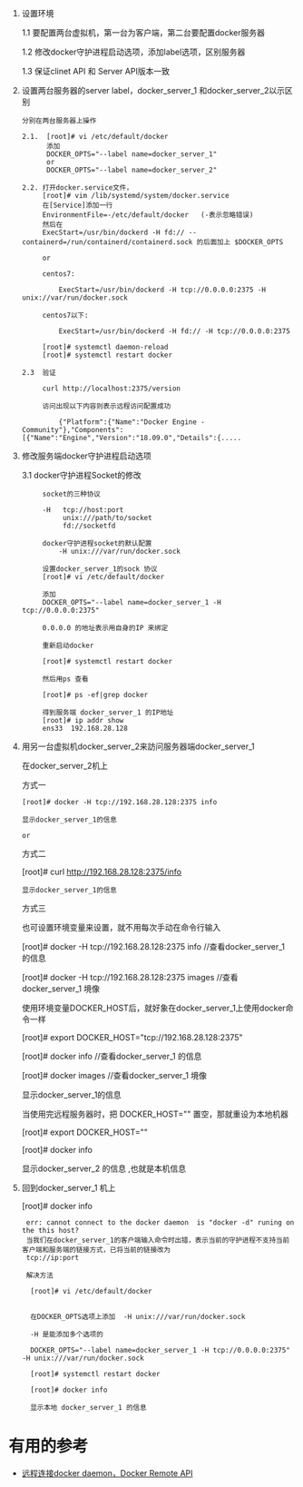1. 设置环境

      1.1 要配置两台虚拟机，第一台为客户端，第二台要配置docker服务器
      
      1.2  修改docker守护进程启动选项，添加label选项，区别服务器
      
      1.3  保证clinet API 和 Server API版本一致

2. 设置两台服务器的server label，docker_server_1 和docker_server_2以示区别 

       分别在两台服务器上操作
       
       2.1.  [root]# vi /etc/default/docker
             添加
             DOCKER_OPTS="--label name=docker_server_1"   
             or 
             DOCKER_OPTS="--label name=docker_server_2"   
             
       2.2. 打开docker.service文件， 
            [root]# vim /lib/systemd/system/docker.service    
            在[Service]添加一行
            EnvironmentFile=-/etc/default/docker   (-表示忽略错误)
            然后在
            ExecStart=/usr/bin/dockerd -H fd:// --containerd=/run/containerd/containerd.sock 的后面加上 $DOCKER_OPTS
            
            or 
            
            centos7:
            
                ExecStart=/usr/bin/dockerd -H tcp://0.0.0.0:2375 -H unix://var/run/docker.sock
                
            centos7以下:
                
                ExecStart=/usr/bin/dockerd -H fd:// -H tcp://0.0.0.0:2375
            
            [root]# systemctl daemon-reload
            [root]# systemctl restart docker
            
       2.3  验证
       
            curl http://localhost:2375/version     
            
            访问出现以下内容则表示远程访问配置成功

                {"Platform":{"Name":"Docker Engine - Community"},"Components":[{"Name":"Engine","Version":"18.09.0","Details":{.....
                
                

 3.  修改服务端docker守护进程启动选项   
       
       3.1 docker守护进程Socket的修改
       
              socket的三种协议
          
              -H   tcp://host:port
                   unix:///path/to/socket
                   fd://socketfd
                   
              docker守护进程socket的默认配置
                  -H unix:///var/run/docker.sock

              设置docker_server_1的sock 协议
              [root]# vi /etc/default/docker
              
              添加
              DOCKER_OPTS="--label name=docker_server_1 -H tcp://0.0.0.0:2375"     
              
              0.0.0.0 的地址表示用自身的IP 来绑定
              
              重新启动docker
              
              [root]# systemctl restart docker
              
              然后用ps 查看
              
              [root]# ps -ef|grep docker
              
              得到服务端 docker_server_1 的IP地址
              [root]# ip addr show
              ens33  192.168.28.128
                      
   4.  用另一台虚拟机docker_server_2来訪问服务器端docker_server_1      
   
        在docker_server_2机上
         
        方式一
        
           [root]# docker -H tcp://192.168.28.128:2375 info
           
           显示docker_server_1的信息
           
           or
        
       方式二
       
          [root]#  curl http://192.168.28.128:2375/info
            
           显示docker_server_1的信息

       方式三    
         
        也可设置环境变量来设置，就不用每次手动在命令行输入 
        
        [root]# docker -H tcp://192.168.28.128:2375 info    //查看docker_server_1 的信息
        
        [root]# docker -H tcp://192.168.28.128:2375 images  //查看docker_server_1 境像
        
        使用环境变量DOCKER_HOST后，就好象在docker_server_1上使用docker命令一样
        
        [root]# export DOCKER_HOST="tcp://192.168.28.128:2375"
        
        [root]# docker info        //查看docker_server_1 的信息
        
        [root]# docker images      //查看docker_server_1 境像

        
         显示docker_server_1的信息      
              
         当使用完远程服务器时，把 DOCKER_HOST="" 置空，那就重设为本地机器
         
         [root]# export DOCKER_HOST=""
        
         [root]# docker info
         
         显示docker_server_2 的信息 ,也就是本机信息
         
5.  回到docker_server_1 机上

    [root]# docker info
    
         err: cannot connect to the docker daemon  is "docker -d" runing on the this host?
         当我们在docker_server_1的客户端输入命令时出错，表示当前的守护进程不支持当前客户端和服务端的链接方式，已将当前的链接改为
         tcp://ip:port
         
         解决方法
         
          [root]# vi /etc/default/docker
       
         
          在DOCKER_OPTS选项上添加  -H unix:///var/run/docker.sock
         
          -H 是能添加多个选项的
         
          DOCKER_OPTS="--label name=docker_server_1 -H tcp://0.0.0.0:2375"   -H unix:///var/run/docker.sock
         
          [root]# systemctl restart docker
          
          [root]# docker info
          
          显示本地 docker_server_1 的信息 
          
          
          
          
# 有用的参考

* [远程连接docker daemon，Docker Remote API](https://deepzz.com/post/dockerd-and-docker-remote-api.html)
